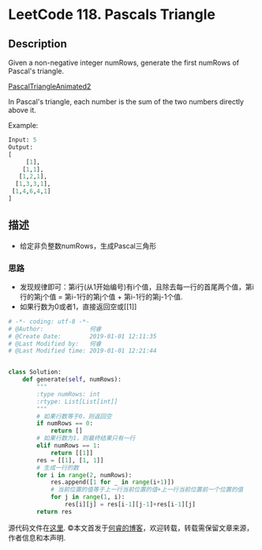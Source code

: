# LeetCode 118. Pascals Triangle

## Description

Given a non-negative integer numRows, generate the first numRows of Pascal's triangle.

[PascalTriangleAnimated2](!https://wp.me/aaizn9-100)

In Pascal's triangle, each number is the sum of the two numbers directly above it.

Example:

```python
Input: 5
Output:
[
     [1],
    [1,1],
   [1,2,1],
  [1,3,3,1],
 [1,4,6,4,1]
]
```

## 描述

* 给定非负整数numRows，生成Pascal三角形

### 思路

* 发现规律即可：第i行\(从1开始编号)有i个值，且除去每一行的首尾两个值，第i行的第j个值 = 第i-1行的第j个值 + 第i-1行的第j-1个值.
* 如果行数为0或者1，直接返回空或\[\[1]]

```python
# -*- coding: utf-8 -*-
# @Author:             何睿
# @Create Date:        2019-01-01 12:11:35
# @Last Modified by:   何睿
# @Last Modified time: 2019-01-01 12:21:44


class Solution:
    def generate(self, numRows):
        """
        :type numRows: int
        :rtype: List[List[int]]
        """
        # 如果行数等于0，则返回空
        if numRows == 0:
            return []
        # 如果行数为1，则最终结果只有一行
        elif numRows == 1:
            return [[1]]
        res = [[1], [1, 1]]
        # 生成一行的数
        for i in range(2, numRows):
            res.append([1 for _ in range(i+1)])
            # 当前位置的值等于上一行当前位置的值+上一行当前位置前一个位置的值
            for j in range(1, i):
                res[i][j] = res[i-1][j-1]+res[i-1][j]
        return res
```

源代码文件在[这里](https://github.com/ruicore/Algorithm/blob/master/Leetcode/2019-01-01-118.-Pascals-Triangle.py).
©本文首发于[何睿的博客](https://www.ruicore.cn/leetcode-118-pascals-triangle/)，欢迎转载，转载需保留文章来源，作者信息和本声明.
